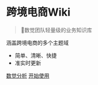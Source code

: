 <!-- _coverpage.md -->

# 跨境电商Wiki

> 💪数觉团队轻量级的业务知识库

涵盖跨境电商的多个主题域
- 简单、清晰、快捷
- 准实时更新

[数觉分析](https://datawake.ai)
[开始使用](/README.md)

